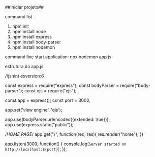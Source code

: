 ##iniciar projeto##

command list 

1. npm init 
2. npm install node  
3. npm install express  
4. npm install body-parser 
5. npm install nodemon   

command line start application: npx nodemon app.js 

estrutura do app.js 

//jshint esversion:6

const express = require("express");
const bodyParser = require("body-parser");
const ejs = require("ejs");


const app = express();
const port = 3000; 

app.set('view engine', 'ejs');

app.use(bodyParser.urlencoded({extended: true}));
app.use(express.static("public"));


/*HOME PAGE*/
app.get("/", function(req, res){
  res.render("home");
})


app.listen(3000, function() {
  console.log(`Server started on http://localhost:${port}`);
});

